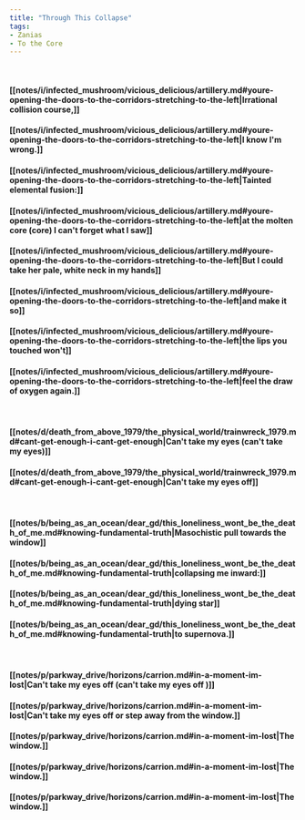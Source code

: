 ```yaml
---
title: "Through This Collapse"
tags:
- Zanias
- To the Core
---
```

&nbsp;
#### [[notes/i/infected_mushroom/vicious_delicious/artillery.md#youre-opening-the-doors-to-the-corridors-stretching-to-the-left|Irrational collision course,]]
#### [[notes/i/infected_mushroom/vicious_delicious/artillery.md#youre-opening-the-doors-to-the-corridors-stretching-to-the-left|I know I'm wrong.]]
#### [[notes/i/infected_mushroom/vicious_delicious/artillery.md#youre-opening-the-doors-to-the-corridors-stretching-to-the-left|Tainted elemental fusion:]]
#### [[notes/i/infected_mushroom/vicious_delicious/artillery.md#youre-opening-the-doors-to-the-corridors-stretching-to-the-left|at the molten core (core) I can't forget what I saw]]
#### [[notes/i/infected_mushroom/vicious_delicious/artillery.md#youre-opening-the-doors-to-the-corridors-stretching-to-the-left|But I could take her pale, white neck in my hands]]
#### [[notes/i/infected_mushroom/vicious_delicious/artillery.md#youre-opening-the-doors-to-the-corridors-stretching-to-the-left|and make it so]]
#### [[notes/i/infected_mushroom/vicious_delicious/artillery.md#youre-opening-the-doors-to-the-corridors-stretching-to-the-left|the lips you touched won't]]
#### [[notes/i/infected_mushroom/vicious_delicious/artillery.md#youre-opening-the-doors-to-the-corridors-stretching-to-the-left|feel the draw of oxygen again.]]
&nbsp;
#### [[notes/d/death_from_above_1979/the_physical_world/trainwreck_1979.md#cant-get-enough-i-cant-get-enough|Can't take my eyes (can't take my eyes)]]
#### [[notes/d/death_from_above_1979/the_physical_world/trainwreck_1979.md#cant-get-enough-i-cant-get-enough|Can't take my eyes off]]
&nbsp;
#### [[notes/b/being_as_an_ocean/dear_gd/this_loneliness_wont_be_the_death_of_me.md#knowing-fundamental-truth|Masochistic pull towards the window]]
#### [[notes/b/being_as_an_ocean/dear_gd/this_loneliness_wont_be_the_death_of_me.md#knowing-fundamental-truth|collapsing me inward:]]
#### [[notes/b/being_as_an_ocean/dear_gd/this_loneliness_wont_be_the_death_of_me.md#knowing-fundamental-truth|dying star]]
#### [[notes/b/being_as_an_ocean/dear_gd/this_loneliness_wont_be_the_death_of_me.md#knowing-fundamental-truth|to supernova.]]
&nbsp;
#### [[notes/p/parkway_drive/horizons/carrion.md#in-a-moment-im-lost|Can't take my eyes off  (can't take my eyes off )]]
#### [[notes/p/parkway_drive/horizons/carrion.md#in-a-moment-im-lost|Can't take my eyes off  or step away from the window.]]
#### [[notes/p/parkway_drive/horizons/carrion.md#in-a-moment-im-lost|The window.]]
#### [[notes/p/parkway_drive/horizons/carrion.md#in-a-moment-im-lost|The window.]]
#### [[notes/p/parkway_drive/horizons/carrion.md#in-a-moment-im-lost|The window.]]

